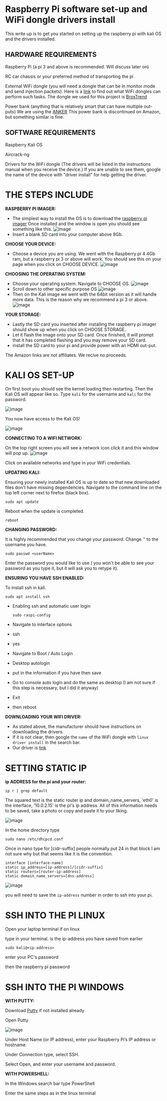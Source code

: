 # Raspberry Pi software set-up and WiFi dongle drivers install


This write up is to get you started on setting up the raspberry pi with kali OS and the drivers installed.

HARDWARE REQUIREMENTS
--------------

Raspberry Pi (a pi 3 and above is recommended. Will discuss later on)

RC car chassis or your preferred method of transporting the pi

External WiFi dongle (you will need a dongle that can be in monitor mode and send injection packets). Here is a [link](https://deviwiki.com/wiki/List_of_Wireless_Adapters_That_Support_Monitor_Mode_and_Packet_Injection) to find out what WiFi dongles can perform such tasks.
The dongle we used for this project is [BrosTrend](https://www.amazon.com/BrosTrend-1200Mbps-Adapter-Wireless-Antennas/dp/B01IEU7UZ0/ref=sr_1_4?crid=2WD555C8HO8JW&dib=eyJ2IjoiMSJ9.1RoOXZhpDLoXglp84TKBjMLZp32RpUamYpqU2VyewkskX6mXvPThqx0m4pL0htVhNbWWFNdMGxBoK8JHjfI6ttLL4SKViS-8g81BMIlQj32yRy16E2kbQfMUDM5XTSi-ntL8PlwaEuCtOEBiMDPE3MhnkTJERtLQ-8JDu-IoeSOQNNvmQfHea_0xEW_ONEXQXQVpaQf39AO717a2q2gm3z0YK0CGOO6xZsCJaH_B_Bc.wwgo9_5NtiZUto06pyx-BAbdnaAS6XhLhGhmX5AJVb8&dib_tag=se&keywords=brostrend+wifi+adapter&qid=1708889102&sprefix=brostrend+%2Caps%2C133&sr=8-4)

Power bank (anything that is relatively smart that can have multiple out-puts)
We are using the [ANKER](https://www.amazon.com/Delivery-PowerCore-Nintendo-Official-13400mAh-Portable/dp/B07DMFL3SJ/ref=cm_cr_arp_d_pb_opt?ie=UTF8&th=1) This power bank is discontinued on Amazon, but something similar is fine.

SOFTWARE REQUIREMENTS
--------------------

Raspberry Kali OS

Aircrack-ng

Drivers for the WiFi dongle (The drivers will be listed in the instructions manual when you receive the device.) If you are unable to see them, google the name of the device with "driver install" for help getting the driver.


THE STEPS INCLUDE
======

**RASPBERRY PI IMAGER:**

* The simplest way to install the OS is to download the [raspberry pi imager](https://www.raspberrypi.com/software/)
Once installed and the window is open you should see something like this. ![image](https://github.com/RCAttack/byteBuggy/assets/112519100/9aa846d8-c07d-47d3-a5bf-89a296224906)
* Insert a blank SD card into your computer above 8Gb.

**CHOOSE YOUR DEVICE:**

* Choose a device you are using. We went with the Raspberry pi 4 4Gb ram, but a raspberry pi 3 or above will work.
You should see this on your page when you click on CHOOSE DEVICE. ![image](https://github.com/RCAttack/byteBuggy/assets/112519100/1e6e04ef-b168-4836-887d-430eb786092a)

**CHOOSING THE OPERATING SYSTEM:**

* Choose your operating system. Navigate to CHOOSE OS. ![image](https://github.com/RCAttack/byteBuggy/assets/112519100/26d22924-b172-42a6-a754-782a8f5fbf5d)
* Scroll down to other specific purpose OS ![image](https://github.com/RCAttack/byteBuggy/assets/112519100/3c997ce7-94ef-4161-bab0-b820a1f2e134)
* Then on the Kali image we went with the 64bit version as it will handle more data. This is the reason why we recommend a pi 3 or above. ![image](https://github.com/RCAttack/byteBuggy/assets/112519100/30ac7a3b-3fd1-4470-bfb2-6a0b629c4764)

**YOUR STORAGE:**

* Lastly the SD card you inserted after installing the raspberry pi imager should show up when you click on CHOOSE STORAGE.
* Let it flash the image onto your SD card. Once finished, it will prompt that it has completed flashing and you may remove your SD card.
* install the SD card to your pi and provide power with an HDMI out-put.

The Amazon links are not affiliates. We recive no proceeds.

KALI OS SET-UP
======

On first boot you should see the kernel loading then restarting. Then the Kali OS will appear like so. Type `kali` for the username and `kali` for the password.

![image](https://github.com/RCAttack/byteBuggy/assets/112519100/2d1b0c67-efcb-402f-b6a7-b7778f0249d0)

You now have access to the Kali OS!

![image](https://github.com/RCAttack/byteBuggy/assets/112519100/e9ca1b01-e710-47fa-b79d-13e35768872f)

**CONNECTING TO A WIFI NETWORK:**

On the top right screen you will see a network icon click it and this window will pop up.
![image](https://github.com/RCAttack/byteBuggy/assets/112519100/391f4ffe-e075-47a8-854e-473fb8e4ce55)

Click on available networks and type in your WiFi credentials.

**UPDATING KALI:**

Ensuring your newly installed Kali OS is up to date so that new downloaded files don't have missing dependencies.
  Navigate to the command line on the top left corner next to firefox (black box).
 
```
sudo apt update
```
Reboot when the update is completed.

```
reboot
```

**CHANGING PASSWORD:**

It is highly recommended that you change your password. Change '<userName>' to the username you have.

```
sudo passwd <userName>
```

Enter the password you would like to use ( you won't be able to see your password as you type it, but it will ask you to retype it).


**ENSURING YOU HAVE SSH ENABLED:**

To install ssh in kali.

```
sudo apt install ssh
```

  * Enabling ssh and automatic user login
    
    ```
    sudo raspi-config
    ```
  * Navigate to interface options
  * ssh
  * yes
  * Navigate to Boot / Auto Login
  * Desktop autologin
  * put in the information if you have then save
  * Go to console auto login and do the same as desktop (I am not sure if this step is necessary, but I did it anyway)
  * Exit
  * then reboot


**DOWNLOADING YOUR WIFI DRIVER:**

* As stated above, the manufacturer should have instructions on downloading the drivers.
* If it is not clear, then google the `name` of the WiFi dongle with `linux driver install` in the search bar.
* Our driver is [link](https://linux.brostrend.com/)

SETTING STATIC IP
======

**ip ADDRESS for the pi and your router:**

```
ip r | grep default
```

The squared text is the static router ip and domain_name_servers, 'eth0' is the interface, '10.0.2.15' is the pi's ip address. All of this information needs to be saved, take a photo or copy and paste it to your liking.

![image](https://github.com/RCAttack/byteBuggy/assets/112519100/4fe01633-08e2-4c0b-b1b2-831e5e30e34d)

In the home directory type

```
sudo nano /etc/dhcpcd.conf
```

Once in nano type
for [cidr-suffix] people normally put 24 in that block I am not sure why but that seems like it is the convention.

```
interface [interface-name]
static ip_address=[ip-address]/[cidr-suffix]
static routers=[router-ip-address]
static domain_name_servers=[dns-address]
```

![image](https://github.com/RCAttack/byteBuggy/assets/112519100/8ed2bdac-94d2-4485-8215-769138758d94)


you will need to save the `ip-address` number in order to ssh into your pi.


SSH INTO THE PI LINUX
======

Open your laptop terminal if on linux

type in your terminal. <ip-address> is the ip-address you have saved from earlier

```
sudo kali@<ip-address>
```

enter your PC's password

then the raspberry pi password



SSH INTO THE PI WINDOWS
======

**WITH PUTTY:**

Download [Putty](https://www.putty.org/) if not installed already

Open Putty

![image](https://github.com/RCAttack/byteBuggy/assets/112519100/e1819f28-fe67-4ea0-a0dd-56222fd84ee3)


Under Host Name (or IP address), enter your Raspberry Pi’s IP address or hostname.

Under Connection type, select SSH.

Select Open, and enter your username and password.

**WITH POWERSHELL:**

In the Windows search bar type PowerShell

Enter the same steps as in the linux terminal



























